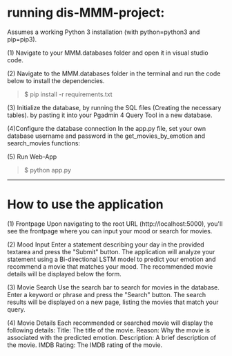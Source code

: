 # running dis-MMM-project:

Assumes a working Python 3 installation (with python=python3 and pip=pip3).

(1) Navigate to your MMM.databases folder and open it in visual studio code. 

(2) Navigate to the MMM.databases folder in the terminal and run the code below to install the dependencies.
>$ pip install -r requirements.txt

(3) Initialize the database, by running the SQL files (Creating the necessary tables).
    by pasting it into your Pgadmin 4 Query Tool in a new database.

(4)Configure the database connection
    In the app.py file, set your own database username and password in the get_movies_by_emotion and search_movies functions:

(5) Run Web-App
>$ python app.py


----------------------------------------------------------------------------------------------

# How to use the application

(1) Frontpage
    Upon navigating to the root URL (http://localhost:5000), you'll see the frontpage where you can input your mood or search for movies.

(2) Mood Input
    Enter a statement describing your day in the provided textarea and press the "Submit" button.
    The application will analyze your statement using a Bi-directional LSTM model to predict your emotion and recommend a movie that matches your mood.
    The recommended movie details will be displayed below the form.

(3) Movie Search
    Use the search bar to search for movies in the database.
    Enter a keyword or phrase and press the "Search" button.
    The search results will be displayed on a new page, listing the movies that match your query.

(4) Movie Details
    Each recommended or searched movie will display the following details:
    Title: The title of the movie.
    Reason: Why the movie is associated with the predicted emotion.
    Description: A brief description of the movie.
    IMDB Rating: The IMDB rating of the movie.